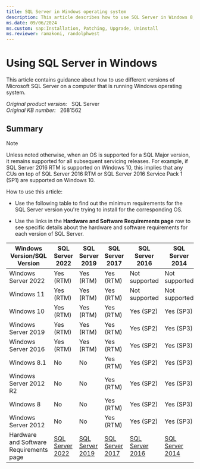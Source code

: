 ```yaml
---
title: SQL Server in Windows operating system
description: This article describes how to use SQL Server in Windows 8, Windows 8.1, Windows Server 2012, and Windows Server 2012 R2 environments.
ms.date: 09/06/2024
ms.custom: sap:Installation, Patching, Upgrade, Uninstall
ms.reviewer: ramakoni, randolphwest
---
```


<!---Internal note: The screenshots in the article are being or were already updated. Please contact "gsprad" and "christys" for triage before making the further changes to the screenshots.
--->

# Using SQL Server in Windows

This article contains guidance about how to use different versions of Microsoft SQL Server on a computer that is running Windows operating system.

_Original product version:_ &nbsp; SQL Server  
_Original KB number:_ &nbsp; 2681562

## Summary

> [!NOTE]
> Unless noted otherwise, when an OS is supported for a SQL Major version, it remains supported for all subsequent servicing releases. For example, if SQL Server 2016 RTM is supported on Windows 10, this implies that any CUs on top of SQL Server 2016 RTM or SQL Server 2016 Service Pack 1 (SP1) are supported on Windows 10.

How to use this article:

- Use the following table to find out the minimum requirements for the SQL Server version you're trying to install for the corresponding OS.

- Use the links in the **Hardware and Software Requirements page** row to see specific details about the hardware and software requirements for each version of SQL Server.

|Windows Version/SQL Version |SQL Server 2022|SQL Server 2019|SQL Server 2017|SQL Server 2016 |SQL Server 2014 |SQL Server 2012 |SQL Server 2008 R2 |SQL Server 2008|
|---| -------- |---|---|---|---|---|---|---|
|Windows Server 2022  |Yes  (RTM) |Yes  (RTM) |Yes  (RTM) | Not supported | Not supported | Not supported |Not supported |Not supported |
|Windows 11 |Yes  (RTM)|Yes  (RTM) |Yes  (RTM) |Not supported |Not supported |Not supported |Not supported |Not supported |
|Windows 10 |Yes  (RTM) |Yes  (RTM) |Yes  (RTM) |Yes (SP2) |Yes (SP3) |Yes (SP4) |Not supported |Not supported |
|Windows Server 2019  |Yes  (RTM) |Yes  (RTM) |Yes  (RTM) |Yes (SP2) |Yes (SP3) |Yes (SP4) |Not supported |Not supported |
|Windows Server 2016  |Yes  (RTM) |Yes  (RTM) |Yes  (RTM) |Yes (SP2) |Yes (SP3) |Yes (SP4) |Not supported |Not supported |
|Windows 8.1  |No|No |Yes  (RTM) |Yes (SP2) |Yes (SP3) |Yes (SP4) |Yes (SP3)  |Yes (SP4)|
|Windows Server 2012 R2 |No|No  |Yes  (RTM) |Yes (SP2) |Yes (SP3) |Yes (SP4) |Yes (SP3)  |Yes (SP4) |
|Windows 8 |No|No |Yes  (RTM)  |Yes (SP2) |Yes (SP3) |Yes (SP4) |Yes (SP3)  |Yes (SP4) |
|Windows Server 2012 |No|No |Yes  (RTM) |Yes (SP2) |Yes (SP3) |Yes (SP4) |Yes (SP3)  |Yes (SP4) |
|Hardware and Software Requirements page |[SQL Server 2022](/sql/sql-server/install/hardware-and-software-requirements-for-installing-sql-server-2022)|[SQL Server 2019](/sql/sql-server/install/hardware-and-software-requirements-for-installing-sql-server-ver15) |[SQL Server 2017](/sql/sql-server/install/hardware-and-software-requirements-for-installing-sql-server)  |[SQL Server 2016](/sql/sql-server/install/hardware-and-software-requirements-for-installing-sql-server)  |[SQL Server 2014](/previous-versions/sql/2014/sql-server/install/hardware-and-software-requirements-for-installing-sql-server)  |[SQL Server 2012](/previous-versions/sql/sql-server-2012/ms143506(v=sql.110))  |[SQL Server 2008 R2](/previous-versions/sql/sql-server-2008-r2/ms143506%28v%3dsql.105%29)  |[SQL Server 2008](/previous-versions/sql/sql-server-2008/ms143506%28v%3dsql.100%29) |

